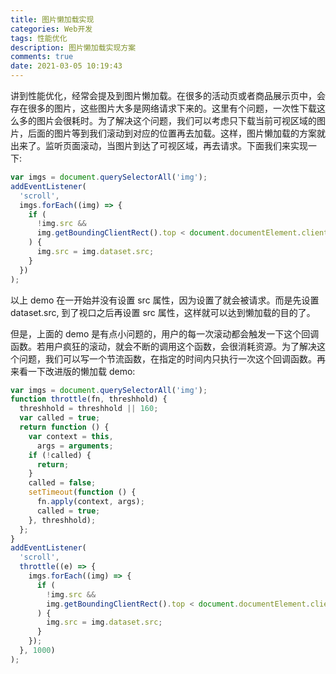 ```yaml
---
title: 图片懒加载实现
categories: Web开发
tags: 性能优化
description: 图片懒加载实现方案
comments: true
date: 2021-03-05 10:19:43
---
```


讲到性能优化，经常会提及到图片懒加载。在很多的活动页或者商品展示页中，会存在很多的图片，这些图片大多是网络请求下来的。这里有个问题，一次性下载这么多的图片会很耗时。为了解决这个问题，我们可以考虑只下载当前可视区域的图片，后面的图片等到我们滚动到对应的位置再去加载。这样，图片懒加载的方案就出来了。监听页面滚动，当图片到达了可视区域，再去请求。下面我们来实现一下:

```js
var imgs = document.querySelectorAll('img');
addEventListener(
  'scroll',
  imgs.forEach((img) => {
    if (
      !img.src &&
      img.getBoundingClientRect().top < document.documentElement.clientHeight
    ) {
      img.src = img.dataset.src;
    }
  })
);
```

以上 demo 在一开始并没有设置 src 属性，因为设置了就会被请求。而是先设置 dataset.src, 到了视口之后再设置 src 属性，这样就可以达到懒加载的目的了。

但是，上面的 demo 是有点小问题的，用户的每一次滚动都会触发一下这个回调函数。若用户疯狂的滚动，就会不断的调用这个函数，会很消耗资源。为了解决这个问题，我们可以写一个节流函数，在指定的时间内只执行一次这个回调函数。再来看一下改进版的懒加载 demo:

```js
var imgs = document.querySelectorAll('img');
function throttle(fn, threshhold) {
  threshhold = threshhold || 160;
  var called = true;
  return function () {
    var context = this,
      args = arguments;
    if (!called) {
      return;
    }
    called = false;
    setTimeout(function () {
      fn.apply(context, args);
      called = true;
    }, threshhold);
  };
}
addEventListener(
  'scroll',
  throttle((e) => {
    imgs.forEach((img) => {
      if (
        !img.src &&
        img.getBoundingClientRect().top < document.documentElement.clientHeight
      ) {
        img.src = img.dataset.src;
      }
    });
  }, 1000)
);
```
